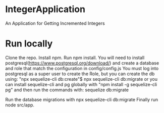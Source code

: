 # IntegerApplication
An Application for Getting Incremented Integers

# Run locally
Clone the repo.
Install npm.
Run npm install.
You will need to install postgresql(https://www.postgresql.org/download/) and create a database and role that match the configuration in config/config.js
You must log into postgresql as a super user to create the Role, but you can create the db using:
"npx sequelize-cli db:create"$ npx sequelize-cli db:migrate
or you can install sequelize-cli  and pg globally with "npm install -g sequelize-cli pg" and then run the commands with:
sequelize db:migrate

Run the database migrations with npx sequelize-cli db:migrate
Finally run node src/app.